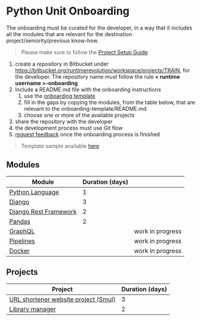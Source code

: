 # Python Unit Onboarding

The onboarding must be curated for the developer, in a way that it includes all the modules that
are relevant for the destination project/seniority/previous know-how.

> Please make sure to follow the [Project Setup Guide](project-setup-guide.md)

1. create a repository in Bitbucket under <https://bitbucket.org/runtimerevolution/workspace/projects/TRAIN>,
for the developer. The repository name must follow the rule __< runtime username >-onboarding__
2. Include a README.md file with the onboarding instructions
   1. use the [onboarding template](onboarding-template.md)
   2. fill in the gaps by copying the modules, from the table below, that are relevant to the onboarding-template/README.md
   3. choose one or more of the available projects
3. share the repository with the developer
4. the development process must use Git flow
5. [request feedback](https://forms.gle/1uqg4BEbu6fprPan7) once the onboarding process is finished

> Template sample available [here](onboarding-sample.md)

## Modules

| Module                                  | Duration (days) |                  |
|-----------------------------------------|-----------------|------------------|
| [Python Language](modules/module1-python.md)    | 1               |                  |
| [Django](modules/module2-django.md)             | 3               |                  |
| [Django Rest Framework](modules/module3-drf.md) | 2               |                  |
| [Pandas](modules/module4-pandas.md)             | 2               |                  |
| [GraphQL](modules/module5-graphql.md)           |                 | work in progress |
| [Pipelines](modules/module6-pipelines.md)       |                 | work in progress |
| [Docker](modules/module7-docker.md)             |                 | work in progress |

## Projects

| Project                                                  | Duration (days) |
|----------------------------------------------------------|-----------------|
| [URL shortener website project (Smul)](projects/project1-smul.md) | 3               |
| [Library manager](projects/project2-library.md)                   | 2               |
